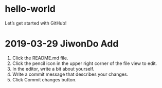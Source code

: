 # hello-world
Let’s get started with GitHub!

# 2019-03-29 JiwonDo Add
1. Click the README.md file.
2. Click the  pencil icon in the upper right corner of the file view to edit.
3. In the editor, write a bit about yourself.
4. Write a commit message that describes your changes.
5. Click Commit changes button.




